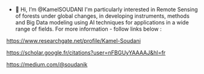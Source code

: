 - 👋 Hi, I’m @KamelSOUDANI
  I'm particularly interested in Remote Sensing of forests under global changes,  in developing instruments, methods and Big Data modeling using AI techniques for applications in a wide range of fields.
  For more information - follow links below :
  

https://www.researchgate.net/profile/Kamel-Soudani

https://scholar.google.fr/citations?user=nFBGUyYAAAAJ&hl=fr

https://medium.com/@soudanik



  
<!---
KamelSOUDANI/KamelSOUDANI is a ✨ special ✨ repository because its `README.md` (this file) appears on your GitHub profile.
You can click the Preview link to take a look at your changes.
--->

